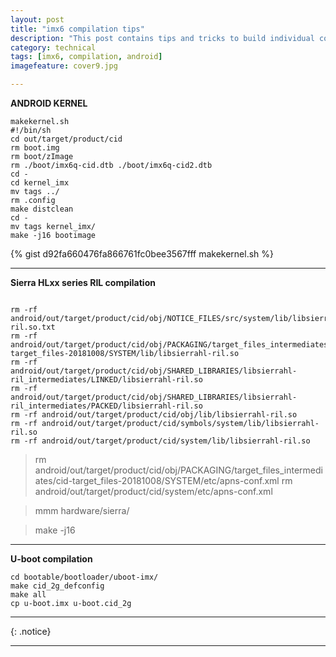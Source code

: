 ```yaml
---
layout: post
title: "imx6 compilation tips"
description: "This post contains tips and tricks to build individual components on imx6 android based devices."
category: technical
tags: [imx6, compilation, android]
imagefeature: cover9.jpg

---
```


**ANDROID KERNEL**

```
makekernel.sh
#!/bin/sh
cd out/target/product/cid
rm boot.img
rm boot/zImage
rm ./boot/imx6q-cid.dtb ./boot/imx6q-cid2.dtb
cd -
cd kernel_imx
mv tags ../
rm .config
make distclean
cd -
mv tags kernel_imx/
make -j16 bootimage

```

{% gist d92fa660476fa866761fc0bee3567fff makekernel.sh %}

---

**Sierra HLxx series RIL compilation**

```

rm -rf android/out/target/product/cid/obj/NOTICE_FILES/src/system/lib/libsierrahl-ril.so.txt
rm -rf android/out/target/product/cid/obj/PACKAGING/target_files_intermediates/cid-target_files-20181008/SYSTEM/lib/libsierrahl-ril.so
rm -rf android/out/target/product/cid/obj/SHARED_LIBRARIES/libsierrahl-ril_intermediates/LINKED/libsierrahl-ril.so
rm -rf android/out/target/product/cid/obj/SHARED_LIBRARIES/libsierrahl-ril_intermediates/PACKED/libsierrahl-ril.so
rm -rf android/out/target/product/cid/obj/lib/libsierrahl-ril.so
rm -rf android/out/target/product/cid/symbols/system/lib/libsierrahl-ril.so
rm -rf android/out/target/product/cid/system/lib/libsierrahl-ril.so

```

>rm android/out/target/product/cid/obj/PACKAGING/target_files_intermediates/cid-target_files-20181008/SYSTEM/etc/apns-conf.xml
>rm android/out/target/product/cid/system/etc/apns-conf.xml

>mmm hardware/sierra/

>make -j16

---

**U-boot compilation**

```
cd bootable/bootloader/uboot-imx/
make cid_2g_defconfig
make all
cp u-boot.imx u-boot.cid_2g

```

---

{: .notice}

---


